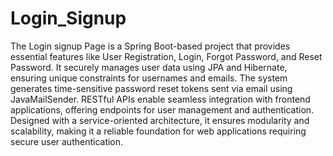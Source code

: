 # Login_Signup
The Login signup Page is a Spring Boot-based project that provides essential features like User Registration, Login, Forgot Password, and Reset Password. It securely manages user data using JPA and Hibernate, ensuring unique constraints for usernames and emails. The system generates time-sensitive password reset tokens sent via email using JavaMailSender. RESTful APIs enable seamless integration with frontend applications, offering endpoints for user management and authentication. Designed with a service-oriented architecture, it ensures modularity and scalability, making it a reliable foundation for web applications requiring secure user authentication.
